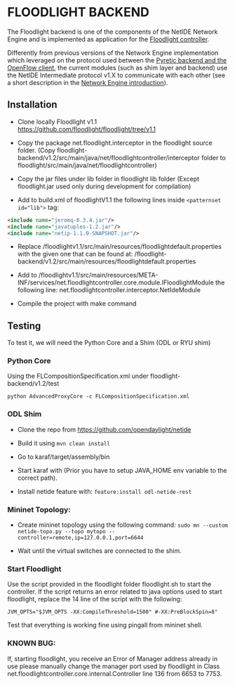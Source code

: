 # FLOODLIGHT BACKEND
The Floodlight backend is one of the components of the NetIDE Network Engine and is implemented as application for the [Floodlight controller](http://www.projectfloodlight.org/floodlight/).

Differently from previous versions of the Network Engine implementation which leveraged on the protocol used between the [Pyretic backend and the OpenFlow client](http://www.cs.princeton.edu/~jrex/papers/pyretic13.pdf), the current modules (such as shim layer and backend) use the NetIDE Intermediate protocol v1.X to communicate with each other (see a short description in the [Network Engine introduction](https://github.com/fp7-netide/Engine)).


## Installation
* Clone locally Floodlight v1.1 https://github.com/floodlight/floodlight/tree/v1.1
* Copy the package net.floodlight.interceptor in the floodlight source folder. (Copy floodlight-backend/v1.2/src/main/java/net/floodlightcontroller/interceptor folder to floodlight/src/main/java/net/floodlightcontroller)

* Copy the jar files under lib folder in floodlight lib folder (Except floodlight.jar used only during development for compilation)

* Add to build.xml of floodlightV1.1 the following lines inside `<patternset id="lib">` tag:

```xml
<include name="jeromq-0.3.4.jar"/>
<include name="javatuples-1.2.jar"/>
<include name="netip-1.1.0-SNAPSHOT.jar"/>
```

* Replace /floodlightv1.1/src/main/resources/floodlightdefault.properties with the given one that can be found at:
	/floodlight-backend/v1.2/src/main/resources/floodlightdefault.properties

* Add to /floodlightv1.1/src/main/resources/META-INF/services/net.floodlightcontroller.core.module.IFloodlightModule the following line:
	net.floodlightcontroller.interceptor.NetIdeModule

* Compile the project with make command


## Testing

To test it, we will need the Python Core and a Shim (ODL or RYU shim)

### Python Core
Using the FLCompositionSpecification.xml under floodlight-backend/v1.2/test

```python AdvancedProxyCore -c FLCompositionSpecification.xml```


### ODL Shim

* Clone the repo from https://github.com/opendaylight/netide

* Build it using
	```mvn clean install```

* Go to karaf/target/assembly/bin

* Start karaf with (Prior you have to setup JAVA_HOME env variable to the correct path).

* Install netide feature with:
	```feature:install odl-netide-rest```



### Mininet Topology:
* Create mininet topology using the following command:
	```sudo mn --custom netide-topo.py --topo mytopo --controller=remote,ip=127.0.0.1,port=6644```

* Wait until the virtual switches are connected to the shim.



### Start Floodlight
Use the script provided in the floodlight folder floodlight.sh to start the controller.
If the script returns an error related to java options used to start floodlight, replace the 14 line of the script with the following:

```
JVM_OPTS="$JVM_OPTS -XX:CompileThreshold=1500" #-XX:PreBlockSpin=8"
```

Test that everything is working fine using pingall from mininet shell.

### KNOWN BUG:
If, starting floodlight, you receive an Error of Manager address already in use please manually change the manager port used by floodlight in Class
net.floodlightcontroller.core.internal.Controller line 136 from  6653 to 7753.

